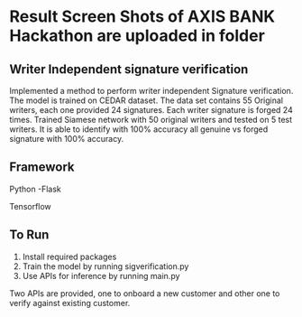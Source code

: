# Result Screen Shots of AXIS BANK Hackathon are uploaded in folder
## Writer Independent signature verification
Implemented a method to perform writer independent Signature verification. The model is trained on CEDAR dataset.
The data set contains 55 Original writers, each one provided 24 signatures. Each writer signature is forged 24 times.
Trained Siamese network with 50 original writers and tested on 5 test writers. It is able to identify with 100% accuracy all genuine vs forged signature with 100% accuracy.

## Framework
Python -Flask

Tensorflow


## To Run
1. Install required packages
2. Train the model by running sigverification.py
3. Use APIs for inference by running main.py

Two APIs are provided, one to onboard a new customer and other one to verify against existing customer.
